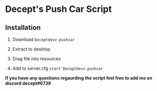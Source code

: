 # Decept's Push Car Script

## Installation
1. Download ```Deceptdevv-pushcar```

2. Extract to desktop

3. Drag file into resources 

4. Add to server.cfg ```start Deceptdevv-pushcar```



**If you have any questions regaurding the script feel free to add me on discord decept#6739**
